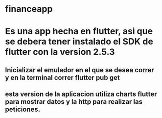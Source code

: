 # financeapp
# Es una app hecha en flutter, asi que se debera tener instalado el SDK de flutter con la version 2.5.3
## Inicializar el emulador en el que se desea correr y en la terminal correr flutter pub get
## esta version de la aplicacion utiliza charts flutter para mostrar datos y la http para realizar las peticiones.
